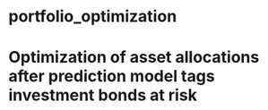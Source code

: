 # portfolio_optimization
# Optimization of asset allocations after prediction model tags investment bonds at risk
